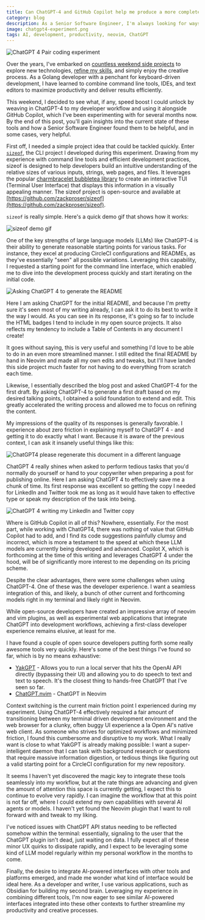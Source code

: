 ```yaml
---
title: Can ChatGPT-4 and GitHub Copilot help me produce a more complete side project more quickly?
category: blog
description: As a Senior Software Engineer, I'm always looking for ways to refine my skills and optimize my workflow. This weekend, I experimented with integrating ChatGPT-4 into my developer toolkit alongside GitHub Copilot, which I've been using for several months. The goal? To see if these AI-powered tools could help me complete a side project more quickly. 
image: chatgpt4-experiment.png
tags: AI, development, productivity, neovim, ChatGPT
---
```

![ChatGPT 4 Pair coding experiment](/chatgpt4-screens/ChatGPT4-pairing-code-initial-request.png)
  
Over the years, I've embarked on [countless weekend side projects](https://github.com/zackproser) to explore new technologies, [refine my skills](https://www.youtube.com/@zackproser), and simply enjoy the creative process. As a Golang developer with a penchant for keyboard-driven development, I have learned to combine command line tools, IDEs, and text editors to maximize productivity and deliver results efficiently. 

This weekend, I decided to see what, if any, speed boost I could unlock by weaving in ChatGPT-4 to my developer workflow and using it alongside GitHub Copilot, which I've been experimenting with for several months now. By the end of this post, you'll gain insights into the current state of these tools and how a Senior Software Engineer found them to be helpful, and in some cases, very helpful. 

First off, I needed a simple project idea that could be tackled quickly. Enter [`sizeof`](https://github.com/zackproser/sizeof), the CLI project I developed during this experiment. Drawing from my experience with command line tools and efficient development practices, sizeof is designed to help developers build an intuitive understanding of the relative sizes of various inputs, strings, web pages, and files. It leverages the popular [charmbracelet bubbletea library](https://github.com/charmbracelet/bubbletea) to create an interactive TUI (Terminal User Interface) that displays this information in a visually appealing manner. The sizeof project is open-source and available at [https://github.com/zackproser/sizeof](https://github.com/zackproser/sizeof).

`sizeof` is really simple. Here's a quick demo gif that shows how it works: 

![sizeof demo gif](/chatgpt4-screens/sizeof-demo.gif)

One of the key strengths of large language models (LLMs) like ChatGPT-4 is their ability to generate reasonable starting points for various tasks. For instance, they excel at producing CircleCI configurations and READMEs, as they've essentially "seen" all possible variations. Leveraging this capability, I requested a starting point for the command line interface, which enabled me to dive into the development process quickly and start iterating on the initial code.

![Asking ChatGPT 4 to generate the README](/chatgpt4-screens/ChatGPT4-pairing-readme-gen-first-request.png)

Here I am asking ChatGPT for the initial README, and because I'm pretty sure it's seen most of my writing already, I can ask it to do its best to write it the way I would. As you can see in its response, it's going so far to include the HTML badges I tend to include in my open source projects. It also reflects my tendency to include a Table of Contents in any document I create!

It goes without saying, this is very useful and something I'd love to be able to do in an even more streamlined manner. I still edited the final README by hand in Neovim and made all my own edits and tweaks, but I'll have landed this side project much faster for not having to do everything from scratch each time.

Likewise, I essentially described the blog post and asked ChatGPT-4 for the first draft. By asking ChatGPT-4 to generate a first draft based on my desired talking points, I obtained a solid foundation to extend and edit. This greatly accelerated the writing process and allowed me to focus on refining the content.

My impressions of the quality of its responses is generally favorable. I experience about zero friction in explaining myself to ChatGPT 4 - and getting it to do exactly what I want. Because it is aware of the previous context, I can ask it insanely useful things like this: 

![ChatGPT4 please regenerate this document in a different language](/chatgpt4-screens/ChatGPT4-pairing-readme-regen-markdown.png)


ChatGPT 4 really shines when asked to perform tedious tasks that you'd normally do yourself or hand to your copywriter when preparing a post for publishing online. Here I am asking ChatGPT 4 to effectively save me a chunk of time. Its first response was excellent so getting the copy I needed for LinkedIn and Twitter took me as long as it would have taken to effective type or speak my description of the task into being. 

![ChatGPT 4 writing my LinkedIn and Twitter copy](/chatgpt4-screens/ChatGPT4-pairing-socials.png)

Where is GitHub Copilot in all of this? Nowhere, essentially. For the most part, while working with ChatGPT4, there was nothing of value that GitHub Copilot had to add, and I find its code suggestions painfully clumsy and incorrect, which is more a testament to the speed at which these LLM models are currently being developed and advanced. Copilot X, which is forthcoming at the time of this writing and leverages ChatGPT 4 under the hood, will be of significantly more interest to me depending on its pricing scheme.

Despite the clear advantages, there were some challenges when using ChatGPT-4.  One of these was the developer experience. I want a seamless integration of this, and likely, a bunch of other current and forthcoming models right in my terminal and likely right in Neovim. 

While open-source developers have created an impressive array of neovim and vim plugins, as well as experimental web applications that integrate ChatGPT into development workflows, achieving a first-class developer experience remains elusive, at least for me. 

I have found a couple of open source developers putting forth some really awesome tools very quickly. Here's some of the best things I've found so far, which is by no means exhaustive: 

* [YakGPT](https://github.com/yakgpt/yakgpt) - Allows you to run a local server that hits the OpenAI API directly (bypassing their UI) and allowing you to do speech to text and text to speech. It's the closest thing to hands-free ChatGPT that I've seen so far. 
* [ChatGPT.nvim](https://github.com/jackMort/ChatGPT.nvim) - ChatGPT in Neovim

Context switching is the current main friction point I experienced during my experiment. Using ChatGPT-4 effectively required a fair amount of transitioning between my terminal driven development environment and the web browser for a clunky, often buggy UI experience a la Open AI's native web client. As someone who strives for optimized workflows and minimized friction, I found this cumbersome and disruptive to my work. What I really want is close to what YakGPT is already making possible: I want a super-intelligent daemon that I can task with background research or questions that require massive information digestion, or tedious things like figuring out a valid starting point for a CircleCI configuration for my new repository. 

It seems I haven't yet discovered the magic key to integrate these tools seamlessly into my workflow, but at the rate things are advancing and given the amount of attention this space is currently getting, I expect this to continue to evolve very rapidly. I can imagine the workflow that at this point is not far off, where I could extend my own capabilities with several AI agents or models. I haven't yet found the Neovim plugin that I want to roll forward with and tweak to my liking. 

I've noticed issues with ChatGPT API status needing to be reflected somehow within the terminal: essentially, signaling to the user that the ChatGPT plugin isn't dead, just waiting on data. I fully expect all of these minor UX quirks to dissipate rapidly, and I expect to be leveraging some kind of LLM model regularly within my personal workflow in the months to come.

Finally, the desire to integrate AI-powered interfaces with other tools and platforms emerged, and made me wonder what kind of interface would be ideal here. As a developer and writer, I use various applications, such as Obsidian for building my second brain. Leveraging my experience in combining different tools, I'm now eager to see similar AI-powered interfaces integrated into these other contexts to further streamline my productivity and creative processes.



